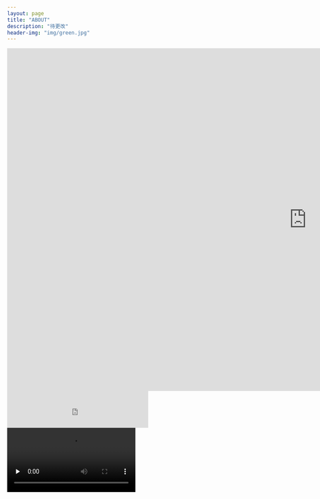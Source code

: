 ```yaml
---
layout: page
title: "ABOUT"
description: "待更改"
header-img: "img/green.jpg"
---
```

<iframe
    width="1400"
    height="800"
    src="https://www.365yg.com/a6576847985227858440/#mid=68550719261"
    frameborder="0"
    allowfullscreen>
</iframe>


<iframe frameborder="no" border="0" marginwidth="0" marginheight="0" width=330 height=86 src="https://y.qq.com/portal/player.html">
</iframe>

<video id="video" controls="" preload="none">
  <source id="mp4" src="http://www.365yg.com/a6552465286295978499/#mid=67523520681" type="video/mp4">
</video>
